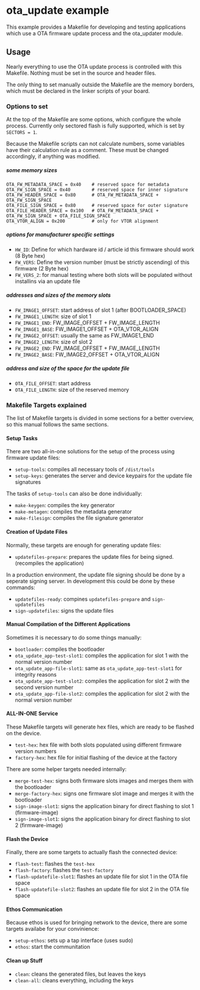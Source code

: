 # ota_update example

This example provides a Makefile for developing and testing applications which
use a OTA firmware update process and the ota_updater module.

## Usage
Nearly everything to use the OTA update process is controlled with this
Makefile. Nothing must be set in the source and header files.

The only thing to set manually outside the Makefile are the memory borders,
which must be declared in the linker scripts of your board.


### Options to set
At the top of the Makefile are some options, which configure the whole process.
Currently only sectored flash is fully supported, which is set by `SECTORS = 1`.

Because the Makefile scripts can not calculate numbers, some variables have
their calculation rule as a comment. These must be changed accordingly, if
anything was modified.

##### some memory sizes
```
OTA_FW_METADATA_SPACE = 0x40    # reserved space for metadata
OTA_FW_SIGN_SPACE = 0x40        # reserved space for inner signature
OTA_FW_HEADER_SPACE = 0x80      # OTA_FW_METADATA_SPACE + OTA_FW_SIGN_SPACE
OTA_FILE_SIGN_SPACE = 0x80      # reserved space for outer signature
OTA_FILE_HEADER_SPACE = 0x100   # OTA_FW_METADATA_SPACE + OTA_FW_SIGN_SPACE + OTA_FILE_SIGN_SPACE
OTA_VTOR_ALIGN = 0x200          # only for VTOR alignment
```

##### options for manufacturer specific settings
- `HW_ID`: Define for which hardware id / article id this firmware should work (8 Byte hex)
- `FW_VERS`: Define the version number (must be strictly ascending) of this firmware (2 Byte hex)
- `FW_VERS_2`: for manual testing where both slots will be populated without installins via an update file

##### addresses and sizes of the memory slots
- `FW_IMAGE1_OFFSET`: start address of slot 1 (after BOOTLOADER_SPACE)
- `FW_IMAGE1_LENGTH`: size of slot 1
- `FW_IMAGE1_END`: FW_IMAGE_OFFSET + FW_IMAGE_LENGTH
- `FW_IMAGE1_BASE`: FW_IMAGE1_OFFSET + OTA_VTOR_ALIGN
- `FW_IMAGE2_OFFSET`: usually the same as FW_IMAGE1_END
- `FW_IMAGE2_LENGTH`: size of slot 2
- `FW_IMAGE2_END`: FW_IMAGE_OFFSET + FW_IMAGE_LENGTH
- `FW_IMAGE2_BASE`: FW_IMAGE2_OFFSET + OTA_VTOR_ALIGN

##### address and size of the space for the update file
- `OTA_FILE_OFFSET`: start address
- `OTA_FILE_LENGTH`: size of the reserved memory



### Makefile Targets explained
The list of Makefile targets is divided in some sections for a better overview,
so this manual follows the same sections.

#### Setup Tasks
There are two all-in-one solutions for the setup of the process using firmware
update files:
- `setup-tools`: compiles all necessary tools of `/dist/tools`
- `setup-keys`: generates the server and device keypairs for the update file signatures

The tasks of `setup-tools` can also be done individually:
- `make-keygen`: compiles the key generator
- `make-metagen`: compiles the metadata generator
- `make-filesign`: compiles the file signature generator

#### Creation of Update Files
Normally, these targets are enough for generating update files:
- `updatefiles-prepare`: prepares the update files for being signed. (recompiles the application)

In a production environment, the update file signing should be done by a
seperate signing server. In development this could be done by these commands:
- `updatefiles-ready`: compines `updatefiles-prepare` and `sign-updatefiles`
- `sign-updatefiles`: signs the update files

#### Manual Compilation of the Different Applications
Sometimes it is necessary to do some things manually:
- `bootloader`: compiles the bootloader
- `ota_update_app-test-slot1`: compiles the application for slot 1 with the normal version number
- `ota_update_app-file-slot1`: same as `ota_update_app-test-slot1` for integrity reasons
- `ota_update_app-test-slot2`: compiles the application for slot 2 with the second version number
- `ota_update_app-file-slot2`: compiles the application for slot 2 with the normal version number

#### ALL-IN-ONE Service
These Makefile targets will generate hex files, which are ready to be flashed on
the device.
- `test-hex`: hex file with both slots populated using different firmware version numbers
- `factory-hex`: hex file for initial flashing of the device at the factory

There are some helper targets needed internally:
- `merge-test-hex`: signs both firmware slots images and merges them with the bootloader
- `merge-factory-hex`: signs one firmware slot image and merges it with the bootloader
- `sign-image-slot1`: signs the application binary for direct flashing to slot 1 (firmware-image)
- `sign-image-slot1`: signs the application binary for direct flashing to slot 2 (firmware-image)

#### Flash the Device
Finally, there are some targets to actually flash the connected device:
- `flash-test`: flashes the `test-hex`
- `flash-factory`: flashes the `test-factory`
- `flash-updatefile-slot1`: flashes an update file for slot 1 in the OTA file space
- `flash-updatefile-slot2`: flashes an update file for slot 2 in the OTA file space

#### Ethos Communication
Because ethos is used for bringing network to the device, there are some targets
availabe for your convinience:
- `setup-ethos`: sets up a tap interface (uses sudo)
- `ethos`: start the communitation

#### Clean up Stuff
- `clean`: cleans the generated files, but leaves the keys
- `clean-all`: cleans everything, including the keys
